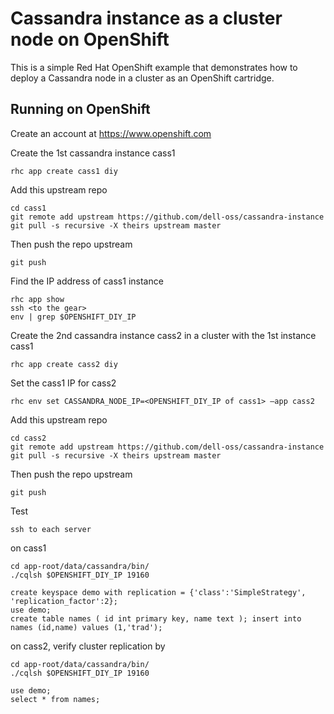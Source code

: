 Cassandra instance as a cluster node on OpenShift
=================================================

This is a simple Red Hat OpenShift example that demonstrates how to deploy a Cassandra node in a cluster as an OpenShift cartridge.  


Running on OpenShift
----------------------------

Create an account at https://www.openshift.com

Create the 1st cassandra instance cass1

    rhc app create cass1 diy

Add this upstream repo

    cd cass1
    git remote add upstream https://github.com/dell-oss/cassandra-instance
    git pull -s recursive -X theirs upstream master


Then push the repo upstream

    git push

Find the IP address of cass1 instance
   
    rhc app show
    ssh <to the gear>
    env | grep $OPENSHIFT_DIY_IP

Create the 2nd cassandra instance cass2 in a cluster with the 1st instance cass1

    rhc app create cass2 diy
    
Set the cass1 IP for cass2

    rhc env set CASSANDRA_NODE_IP=<OPENSHIFT_DIY_IP of cass1> —app cass2

Add this upstream repo

    cd cass2
    git remote add upstream https://github.com/dell-oss/cassandra-instance
    git pull -s recursive -X theirs upstream master


Then push the repo upstream

    git push


Test

    ssh to each server
    
  on cass1

    cd app-root/data/cassandra/bin/
    ./cqlsh $OPENSHIFT_DIY_IP 19160

    create keyspace demo with replication = {'class':'SimpleStrategy', 'replication_factor':2};
    use demo;
    create table names ( id int primary key, name text ); insert into names (id,name) values (1,'trad');

  on cass2, verify cluster replication by

    cd app-root/data/cassandra/bin/
    ./cqlsh $OPENSHIFT_DIY_IP 19160

    use demo;
    select * from names;
    

	
    

    

